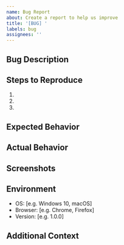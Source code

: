```yaml
---
name: Bug Report
about: Create a report to help us improve
title: '[BUG] '
labels: bug
assignees: ''
---
```


## Bug Description

<!-- A clear and concise description of the bug -->

## Steps to Reproduce

1.
2.
3.

## Expected Behavior

<!-- What you expected to happen -->

## Actual Behavior

<!-- What actually happened -->

## Screenshots

<!-- If applicable, add screenshots to help explain your problem -->

## Environment

- OS: [e.g. Windows 10, macOS]
- Browser: [e.g. Chrome, Firefox]
- Version: [e.g. 1.0.0]

## Additional Context

<!-- Add any other context about the problem here -->
